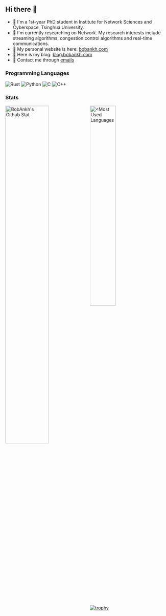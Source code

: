 ## Hi there 👋

- :memo: I'm a 1st-year PhD student in Institute for Network Sciences and Cyberspace, Tsinghua University.
- :pushpin: I'm currently researching on Network. My research interests include streaming algorithms, congestion control algorithms and real-time communications.
- :bookmark: My personal website is here: [bobankh.com](https://bobankh.com)
- :book: Here is my blog: [blog.bobankh.com](https://blog.bobankh.com)
- :email: Contact me through [emails](mailto:bobankhshen@gmail.com)
<!-- - :zap: I'm currently learning Rust. -->
<!-- - :telescope: I’m currently working on the Github Action [auto-generate-changelog](https://github.com/BobAnkh/auto-generate-changelog). If you are interested in Python or Github Action, make your contributions! -->
<!--
**BobAnkh/BobAnkh** is a ✨ _special_ ✨ repository because its `README.md` (this file) appears on your GitHub profile.

Here are some ideas to get you started:
- :sparkles: My programming language: Rust, C, C++, Python
- 🔭 I’m currently working on ...
- 🌱 I’m currently learning ...
- 👯 I’m looking to collaborate on ...
- 🤔 I’m looking for help with ...
- 💬 Ask me about ...
- 📫 How to reach me: ...
- 😄 Pronouns: ...
- ⚡ Fun fact: ...
-->

### Programming Languages

![Rust](https://img.shields.io/badge/Rust-black?style=for-the-badge&logo=rust&logoColor=white)
![Python](https://img.shields.io/badge/Python-3776AB?style=for-the-badge&logo=python&logoColor=white)
![C](https://img.shields.io/badge/C-A8B9CC?style=for-the-badge&logo=c&logoColor=white)
![C++](https://img.shields.io/badge/C++-00599C?style=for-the-badge&logo=cplusplus&logoColor=white)

<!--
<img align="left" width="10%" src="https://img.shields.io/badge/Rust-orange?style=flat&logo=rust&logoColor=white" alt="Rust">
<img align="left" width="12.5%" src="https://img.shields.io/badge/Python-3776AB?style=flat&logo=python&logoColor=white" alt="Python">
<img align="left" width="6.5%" src="https://img.shields.io/badge/C-A8B9CC?style=flat&logo=c&logoColor=white" alt="C">
<img align="left" width="9.5%" src="https://img.shields.io/badge/C++-00599C?style=flat&logo=cplusplus&logoColor=white" alt="C++">

<br>
-->

### Stats

<a href="https://github.com/anuraghazra/github-readme-stats">
  <img align="left" width="52%" src="https://github-readme-stats.vercel.app/api?username=BobAnkh&hide_border=true&include_all_commits=true&show_icons=true" alt="BobAnkh's Github Stat" />
</a>
<a href="https://github.com/anuraghazra/convoychat">
  <img align="left" width="40%" src="https://github-readme-stats.vercel.app/api/top-langs/?username=BobAnkh&layout=compact&langs_count=8&hide_border=true" alt="<Most Used Languages" />
</a>


<!--
[![BobAnkh's Github Stat](https://github-readme-stats.vercel.app/api?username=BobAnkh&hide_border=true&include_all_commits=true&show_icons=true)](https://github.com/anuraghazra/github-readme-stats)
[![Most Used Languages](https://github-readme-stats.vercel.app/api/top-langs/?username=BobAnkh&layout=compact&langs_count=8&hide_border=true)](https://github.com/anuraghazra/convoychat)
-->


[![trophy](https://github-profile-trophy.vercel.app/?username=bobankh&column=7&margin-w=5&no-bg=trueno-frame=true&rank=SSS,SS,S,AAA,AA,A,UNKNOWN,SECRET)](https://github.com/ryo-ma/github-profile-trophy)
